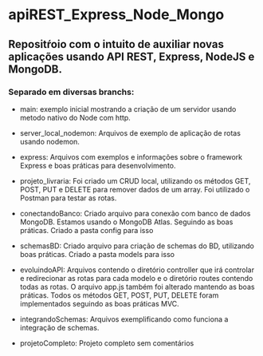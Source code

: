 # apiREST_Express_Node_Mongo

## Repositŕoio com o intuito de auxiliar novas aplicações usando API REST, Express, NodeJS e MongoDB.

### Separado em diversas branchs:

- main: exemplo inicial mostrando a criação de um servidor usando metodo nativo do Node com http.

- server_local_nodemon: Arquivos de exemplo de aplicação de rotas usando nodemon.

- express: Arquivos com exemplos e informações sobre o framework Express e boas práticas para desenvolvimento.

- projeto_livraria: Foi criado um CRUD local, utilizando os métodos GET, POST, PUT e DELETE para remover dados de um array. Foi utilizado o Postman para testar as rotas.

- conectandoBanco: Criado arquivo para conexão com banco de dados MongoDB. Estamos usando o MongoDB Atlas. Seguindo as boas práticas. Criado a pasta config para isso

- schemasBD: Criado arquivo para criação de schemas do BD, utilizando boas práticas. Criado a pasta models para isso

- evoluindoAPI: Arquivos contendo o diretório controller que irá controlar e redirecionar as rotas para cada modelo e o diretório routes contendo todas as rotas. O arquivo app.js também foi alterado mantendo as boas práticas. Todos os métodos GET, POST, PUT, DELETE foram implementados seguindo as boas práticas MVC.

- integrandoSchemas: Arquivos exemplificando como funciona a integração de schemas.

- projetoCompleto: Projeto completo sem comentários
